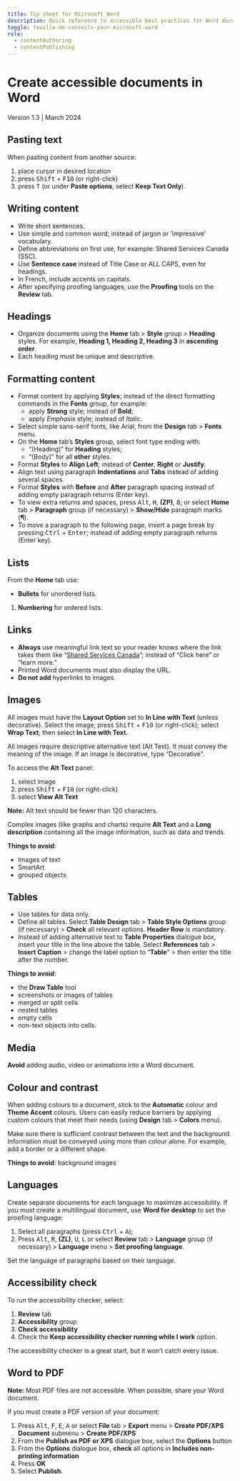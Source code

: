 ```yaml
---
title: Tip sheet for Microsoft Word
description: Quick reference to accessible best practices for Word documents.
toggle: feuille-de-conseils-pour-microsoft-word
role:
  - contentAuthoring
  - contentPublishing
---
```


# Create accessible documents in Word
Version 1.3 | March 2024

## Pasting text
When pasting content from another source:
1.	place cursor in desired location
2.	press <kbd>Shift</kbd> + <kbd>F10</kbd> (or right-click)
3.	press <kbd>T</kbd> (or under **Paste options**, select **Keep Text Only**).

## Writing content
-	Write short sentences.
-	Use simple and common word; instead of jargon or ‘impressive’ vocabulary.
-	Define abbreviations on first use, for example: Shared Services Canada (SSC).
-	Use **Sentence case** instead of Title Case or ALL CAPS, even for headings.
-	In French, include accents on capitals.
-	After specifying proofing languages, use the **Proofing** tools on the **Review** tab.

## Headings
-	Organize documents using the **Home** tab > **Style** group > **Heading** styles. For example, **Heading 1, Heading 2, Heading 3** in **ascending order**.
-	Each heading must be unique and descriptive.

## Formatting content
-	Format content by applying **Styles**; instead of the direct formatting commands in the **Fonts** group, for example:
    -	apply **Strong** style; instead of **Bold**;
    -	apply *Emphasis* style; instead of *Italic*.
-	Select simple sans-serif fonts, like Arial, from the **Design** tab > **Fonts** menu.
-	On the **Home** tab’s **Styles** group, select font type ending with:
    -	“(Heading)” for **Heading** styles;
    -	“(Body)” for all **other** styles.
-	Format **Styles** to **Align Left**; instead of **Center**, **Right** or **Justify**.
-	Align text using paragraph **Indentations** and **Tabs** instead of adding several spaces.
-	Format **Styles** with **Before** and **After** paragraph spacing instead of adding empty paragraph returns (Enter key).
-	To view extra returns and spaces, press <kbd>Alt</kbd>, <kbd>H</kbd>, **(ZP)**, <kbd>8</kbd>; or select **Home** tab > **Paragraph** group (if necessary) > **Show/Hide** paragraph marks (**¶**).
-	To move a paragraph to the following page, insert a page break by pressing <kbd>Ctrl</kbd> + <kbd>Enter</kbd>; instead of adding empty paragraph returns (Enter key).



## Lists
From the **Home** tab use:
- **Bullets** for unordered lists.
1. **Numbering** for ordered lists.

## Links
-	**Always** use meaningful link text so your reader knows where the link takes them like “<u>Shared Services Canada</u>”; instead of “Click here” or “learn more.”
-	Printed Word documents must also display the URL.
-	**Do not add** hyperlinks to images.

## Images
All images must have the **Layout Option** set to **In Line with Text** (unless decorative). Select the image; press <kbd>Shift</kbd> + <kbd>F10</kbd> (or right-click); select **Wrap Text**; then select **In Line with Text.**

All images require descriptive alternative text (Alt Text). It must convey the meaning of the image. If an image is decorative, type “Decorative”.

To access the **Alt Text** panel:
1.	select image
2.	press <kbd>Shift</kbd> + <kbd>F10</kbd> (or right-click)
3.	select **View Alt Text**

**Note:** Alt text should be fewer than 120 characters.

Complex images (like graphs and charts) require **Alt Text** and a **Long description** containing all the image information, such as data and trends.

**Things to avoid**:
-	Images of text
-	SmartArt
-	grouped objects

## Tables
-	Use tables for data only.
-	Define all tables. Select **Table Design** tab > **Table Style Options** group (if necessary) > **Check** all relevant options. **Header Row** is mandatory.
-	Instead of adding alternative text to **Table Properties** dialogue box, insert your title in the line above the table. Select **References** tab > **Insert Caption** > change the label option to “**Table**” > then enter the title after the number.

**Things to avoid**:
- the **Draw Table** tool
-	screenshots or images of tables
-	merged or split cells
-	nested tables
-	empty cells
-	non-text objects into cells.

## Media
**Avoid** adding audio, video or animations into a Word document.

## Colour and contrast
When adding colours to a document, stick to the **Automatic** colour and **Theme Accent** colours. Users can easily reduce barriers by applying custom colours that meet their needs (using **Design** tab > **Colors** menu).

Make sure there is sufficient contrast between the text and the background.
Information must be conveyed using more than colour alone. For example, add a border or a different shape.

**Things to avoid**:
background images

## Languages
Create separate documents for each language to maximize accessibility. If you must create a multilingual document, use **Word for desktop** to set the proofing language:
1.	Select all paragraphs (press <kbd>Ctrl</kbd> + <kbd>A</kbd>);
2.	Press <kbd>Alt</kbd>, <kbd>R</kbd>, **(ZL)**, <kbd>U</kbd>, <kbd>L</kbd> or
select **Review** tab > **Language** group (if necessary) > **Language** menu > **Set proofing language**.

Set the language of paragraphs based on their language.

## Accessibility check
To run the accessibility checker, select:
1.	**Review** tab
2.	**Accessibility** group
3.	**Check accessibility**
4.	Check the **Keep accessibility checker running while I work** option.

The accessibility checker is a great start, but it won’t catch every issue.

## Word to PDF
**Note:** Most PDF files are not accessible. When possible, share your Word document.

If you must create a PDF version of your document:
1.	Press <kbd>Alt</kbd>, <kbd>F</kbd>, <kbd>E</kbd>, <kbd>A</kbd> or select **File** tab > **Export** menu > **Create PDF/XPS Document** submenu > **Create PDF/XPS**
2.	From the **Publish as PDF or XPS** dialogue box, select the **Options** button
3.	From the **Options** dialogue box, **check** all options in **Includes non-printing information**
4.	Press **OK**
5.	Select **Publish**.
